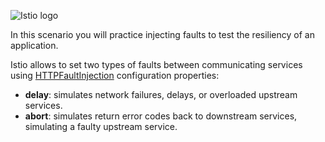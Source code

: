 ![Istio logo](https://raw.githubusercontent.com/lorenzo85/scenarios-ica/master/istio-logo.svg)

In this scenario you will practice injecting faults to test the resiliency of an application.

Istio allows to set two types of faults between communicating services using [HTTPFaultInjection](https://istio.io/latest/docs/reference/config/networking/virtual-service/#HTTPFaultInjection) 
configuration properties:
* **delay**: simulates network failures, delays, or overloaded upstream services. 
* **abort**: simulates return error codes back to downstream services, simulating a faulty upstream service. 